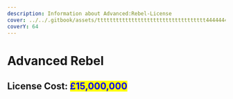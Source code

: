 ```yaml
---
description: Information about Advanced:Rebel-License
cover: ../../.gitbook/assets/ttttttttttttttttttttttttttttttttttt4444444.png
coverY: 64
---
```


# Advanced Rebel

## License Cost: <mark style="color:blue;">£15,000,000</mark>
